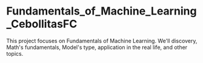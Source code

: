 # Fundamentals_of_Machine_Learning_CebollitasFC
This project focuses on Fundamentals of Machine Learning. We'll discovery, Math's fundamentals, Model's type, application in the real life, and other topics.
